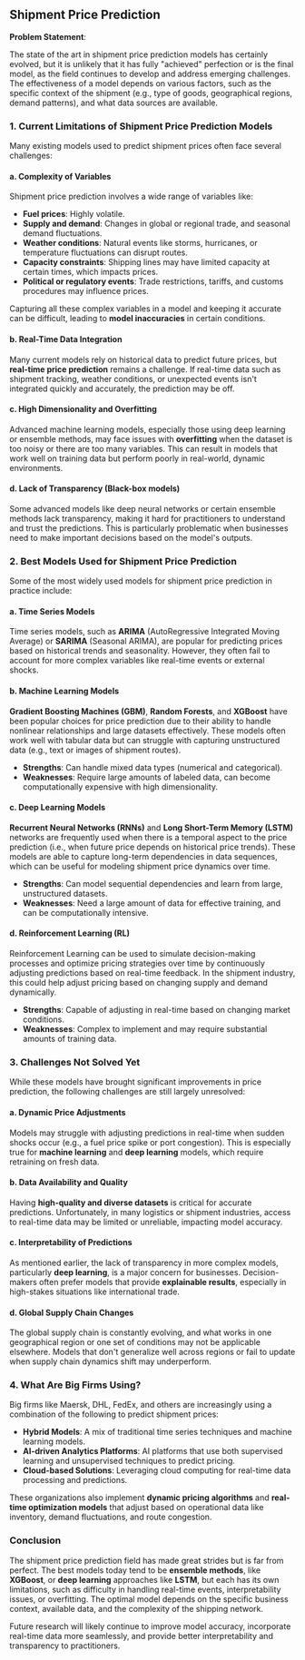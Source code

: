 ## Shipment Price Prediction

**Problem Statement**:


The state of the art in shipment price prediction models has certainly evolved, but it is unlikely that it has fully "achieved" perfection or is the final model, as the field continues to develop and address emerging challenges. The effectiveness of a model depends on various factors, such as the specific context of the shipment (e.g., type of goods, geographical regions, demand patterns), and what data sources are available.

### 1. **Current Limitations of Shipment Price Prediction Models**

Many existing models used to predict shipment prices often face several challenges:

#### a. **Complexity of Variables**  
Shipment price prediction involves a wide range of variables like:
- **Fuel prices**: Highly volatile.
- **Supply and demand**: Changes in global or regional trade, and seasonal demand fluctuations.
- **Weather conditions**: Natural events like storms, hurricanes, or temperature fluctuations can disrupt routes.
- **Capacity constraints**: Shipping lines may have limited capacity at certain times, which impacts prices.
- **Political or regulatory events**: Trade restrictions, tariffs, and customs procedures may influence prices.

Capturing all these complex variables in a model and keeping it accurate can be difficult, leading to **model inaccuracies** in certain conditions.

#### b. **Real-Time Data Integration**  
Many current models rely on historical data to predict future prices, but **real-time price prediction** remains a challenge. If real-time data such as shipment tracking, weather conditions, or unexpected events isn't integrated quickly and accurately, the prediction may be off.

#### c. **High Dimensionality and Overfitting**  
Advanced machine learning models, especially those using deep learning or ensemble methods, may face issues with **overfitting** when the dataset is too noisy or there are too many variables. This can result in models that work well on training data but perform poorly in real-world, dynamic environments.

#### d. **Lack of Transparency (Black-box models)**  
Some advanced models like deep neural networks or certain ensemble methods lack transparency, making it hard for practitioners to understand and trust the predictions. This is particularly problematic when businesses need to make important decisions based on the model's outputs.

### 2. **Best Models Used for Shipment Price Prediction**

Some of the most widely used models for shipment price prediction in practice include:

#### a. **Time Series Models**  
Time series models, such as **ARIMA** (AutoRegressive Integrated Moving Average) or **SARIMA** (Seasonal ARIMA), are popular for predicting prices based on historical trends and seasonality. However, they often fail to account for more complex variables like real-time events or external shocks.

#### b. **Machine Learning Models**  
**Gradient Boosting Machines (GBM)**, **Random Forests**, and **XGBoost** have been popular choices for price prediction due to their ability to handle nonlinear relationships and large datasets effectively. These models often work well with tabular data but can struggle with capturing unstructured data (e.g., text or images of shipment routes).

- **Strengths**: Can handle mixed data types (numerical and categorical).
- **Weaknesses**: Require large amounts of labeled data, can become computationally expensive with high dimensionality.

#### c. **Deep Learning Models**  
**Recurrent Neural Networks (RNNs)** and **Long Short-Term Memory (LSTM)** networks are frequently used when there is a temporal aspect to the price prediction (i.e., when future price depends on historical price trends). These models are able to capture long-term dependencies in data sequences, which can be useful for modeling shipment price dynamics over time.

- **Strengths**: Can model sequential dependencies and learn from large, unstructured datasets.
- **Weaknesses**: Need a large amount of data for effective training, and can be computationally intensive.

#### d. **Reinforcement Learning (RL)**  
Reinforcement Learning can be used to simulate decision-making processes and optimize pricing strategies over time by continuously adjusting predictions based on real-time feedback. In the shipment industry, this could help adjust pricing based on changing supply and demand dynamically.

- **Strengths**: Capable of adjusting in real-time based on changing market conditions.
- **Weaknesses**: Complex to implement and may require substantial amounts of training data.

### 3. **Challenges Not Solved Yet**

While these models have brought significant improvements in price prediction, the following challenges are still largely unresolved:

#### a. **Dynamic Price Adjustments**  
Models may struggle with adjusting predictions in real-time when sudden shocks occur (e.g., a fuel price spike or port congestion). This is especially true for **machine learning** and **deep learning** models, which require retraining on fresh data.

#### b. **Data Availability and Quality**  
Having **high-quality and diverse datasets** is critical for accurate predictions. Unfortunately, in many logistics or shipment industries, access to real-time data may be limited or unreliable, impacting model accuracy.

#### c. **Interpretability of Predictions**  
As mentioned earlier, the lack of transparency in more complex models, particularly **deep learning**, is a major concern for businesses. Decision-makers often prefer models that provide **explainable results**, especially in high-stakes situations like international trade.

#### d. **Global Supply Chain Changes**  
The global supply chain is constantly evolving, and what works in one geographical region or one set of conditions may not be applicable elsewhere. Models that don't generalize well across regions or fail to update when supply chain dynamics shift may underperform.

### 4. **What Are Big Firms Using?**

Big firms like Maersk, DHL, FedEx, and others are increasingly using a combination of the following to predict shipment prices:

- **Hybrid Models**: A mix of traditional time series techniques and machine learning models.
- **AI-driven Analytics Platforms**: AI platforms that use both supervised learning and unsupervised techniques to predict pricing.
- **Cloud-based Solutions**: Leveraging cloud computing for real-time data processing and predictions.

These organizations also implement **dynamic pricing algorithms** and **real-time optimization models** that adjust based on operational data like inventory, demand fluctuations, and route congestion.

### Conclusion

The shipment price prediction field has made great strides but is far from perfect. The best models today tend to be **ensemble methods**, like **XGBoost**, or **deep learning** approaches like **LSTM**, but each has its own limitations, such as difficulty in handling real-time events, interpretability issues, or overfitting. The optimal model depends on the specific business context, available data, and the complexity of the shipping network.

Future research will likely continue to improve model accuracy, incorporate real-time data more seamlessly, and provide better interpretability and transparency to practitioners.